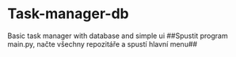 # Task-manager-db
Basic task manager with database and simple ui
 ##Spustit program main.py, načte všechny repozitáře a spustí hlavní menu##